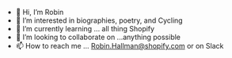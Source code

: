 - 👋 Hi, I’m Robin
- 👀 I’m interested in biographies, poetry, and Cycling 
- 🌱 I’m currently learning ... all thing Shopify 
- 💞️ I’m looking to collaborate on ...anything possible 
- 📫 How to reach me ... Robin.Hallman@shopify.com or on Slack

<!---
infamousblu/infamousblu is a ✨ special ✨ repository because its `README.md` (this file) appears on your GitHub profile.
You can click the Preview link to take a look at your changes.
--->
